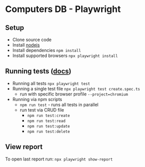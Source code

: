 # Computers DB - Playwright

## Setup

- Clone source code
- Install [nodejs](https://nodejs.org/en/)
- Install dependencies `npm install`
- Install supported browsers `npx playwright install`

## Running tests ([docs](https://playwright.dev/docs/running-tests))

- Running all tests `npx playwright test`
- Running a single test file `npx playwright test create.spec.ts`
  - run with specific browser profile `--project=chromium`
- Running via npm scripts
  - `npm run test` - runs all tests in parallel
  - run test via CRUD file
    - `npm run test:create`
    - `npm run test:read`
    - `npm run test:update`
    - `npm run test:delete`

## View report

To open last report run: `npx playwright show-report`
